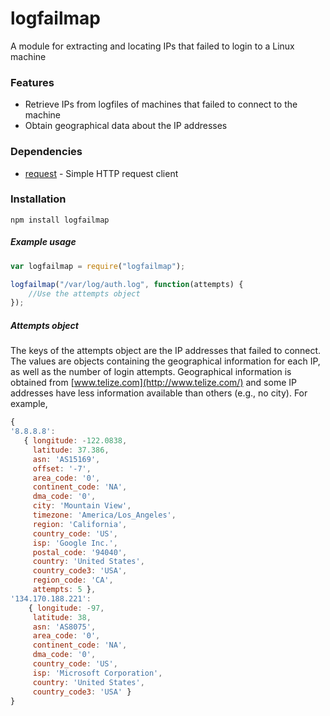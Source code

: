 # logfailmap
A module for extracting and locating IPs that failed to login to a Linux machine


### Features
* Retrieve IPs from logfiles of machines that failed to connect to the machine
* Obtain geographical data about the IP addresses

### Dependencies
* [request](http://github.com/request/request) - Simple HTTP request client

### Installation
`npm install logfailmap`

##### Example usage
```js
var logfailmap = require("logfailmap");

logfailmap("/var/log/auth.log", function(attempts) {
    //Use the attempts object
});
```

##### Attempts object
The keys of the attempts object are the IP addresses that failed to connect. The values are objects containing the geographical information for each IP, as well as the number of login attempts. Geographical information is obtained from [www.telize.com](http://www.telize.com/) and some IP addresses have less information available than others (e.g., no city). For example,
```js
{
'8.8.8.8': 
   { longitude: -122.0838,
     latitude: 37.386,
     asn: 'AS15169',
     offset: '-7',
     area_code: '0',
     continent_code: 'NA',
     dma_code: '0',
     city: 'Mountain View',
     timezone: 'America/Los_Angeles',
     region: 'California',
     country_code: 'US',
     isp: 'Google Inc.',
     postal_code: '94040',
     country: 'United States',
     country_code3: 'USA',
     region_code: 'CA',
     attempts: 5 },
'134.170.188.221': 
    { longitude: -97,
     latitude: 38,
     asn: 'AS8075',
     area_code: '0',
     continent_code: 'NA',
     dma_code: '0',
     country_code: 'US',
     isp: 'Microsoft Corporation',
     country: 'United States',
     country_code3: 'USA' }
}
```

